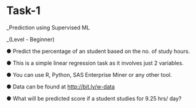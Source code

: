 # Task-1

_Prediction using Supervised ML

_(Level - Beginner)

●  Predict the percentage of an student based on the no. of study hours.

●  This is a simple linear regression task as it involves just 2 variables.

●  You can use R, Python, SAS Enterprise Miner or any other tool.

●  Data can be found at http://bit.ly/w-data

●  What will be predicted score if a student studies for 9.25 hrs/ day?
